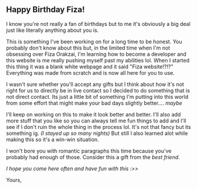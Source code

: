 ## Happy Birthday Fiza!
I know you're not really a fan of birthdays but to me it's obviously a big deal just like literally anything about you is.

This is something I've been working on for a long time to be honest. You probably don't know about this but, in the limited time when I'm not obsessing over Fiza Orakzai, I'm learning how to become a developer and this website is me really pushing myself past my abilities lol. When I started this thing it was a blank white webpage and it said "Fiza website!?!?" Everything was made from scratch and is now all here for you to use.

I wasn't sure whether you'll accept any gifts but I think about how it's not right for us to directly be in live contact so I decided to do something that is not direct contact. Its just a little bit of something I'm putting into this world from some effort that might make your bad days slightly better.... *maybe*

I'll keep on working on this to make it look better and better. I'll also add more stuff that you like so you can always tell me fun things to add and I'll see if I don't ruin the whole thing in the process lol. It's not that fancy but its something ig. *(I stayed up so many nights)* But still I also learned alot while making this so it's a win-win situation.

I won't bore you with romantic paragraphs this time because you've probably had enough of those. Consider this a gift from the *best friend*.

*I hope you come here often and have fun with this :>>*

Yours,
<!--stackedit_data:
eyJoaXN0b3J5IjpbLTE0MjM5NTQ1MDcsLTIxNDQ0Nzg1MTNdfQ
==
-->